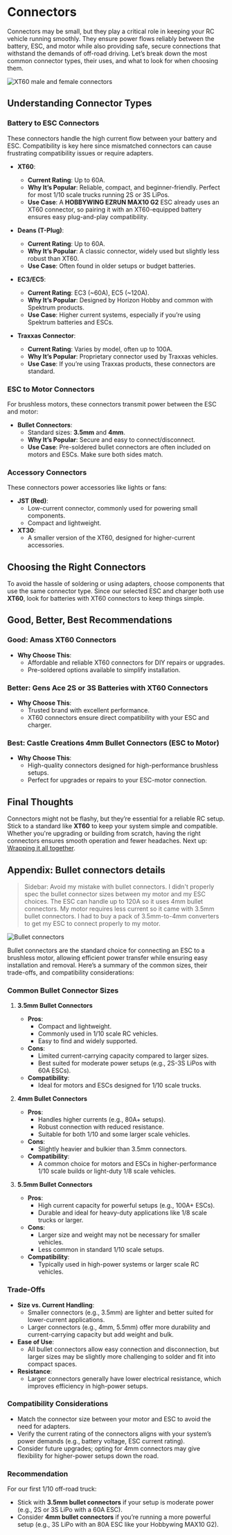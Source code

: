 # Connectors

Connectors may be small, but they play a critical role in keeping your RC vehicle running smoothly. They ensure power flows reliably between the battery, ESC, and motor while also providing safe, secure connections that withstand the demands of off-road driving. Let’s break down the most common connector types, their uses, and what to look for when choosing them.

![XT60 male and female connectors](./images/connector-xt60.webp "An example of male and female XT60 connectors.")

## Understanding Connector Types

### Battery to ESC Connectors

These connectors handle the high current flow between your battery and ESC. Compatibility is key here since mismatched connectors can cause frustrating compatibility issues or require adapters.

- **XT60**:
    - **Current Rating**: Up to 60A.
    - **Why It’s Popular**: Reliable, compact, and beginner-friendly. Perfect for most 1/10 scale trucks running 2S or 3S LiPos.
    - **Use Case**: A **HOBBYWING EZRUN MAX10 G2** ESC already uses an XT60 connector, so pairing it with an XT60-equipped battery ensures easy plug-and-play compatibility.

- **Deans (T-Plug)**:
    - **Current Rating**: Up to 60A.
    - **Why It’s Popular**: A classic connector, widely used but slightly less robust than XT60.
    - **Use Case**: Often found in older setups or budget batteries.

- **EC3/EC5**:
    - **Current Rating**: EC3 (~60A), EC5 (~120A).
    - **Why It’s Popular**: Designed by Horizon Hobby and common with Spektrum products.
    - **Use Case**: Higher current systems, especially if you’re using Spektrum batteries and ESCs.

- **Traxxas Connector**:
    - **Current Rating**: Varies by model, often up to 100A.
    - **Why It’s Popular**: Proprietary connector used by Traxxas vehicles.
    - **Use Case**: If you’re using Traxxas products, these connectors are standard.

### ESC to Motor Connectors

For brushless motors, these connectors transmit power between the ESC and motor:

- **Bullet Connectors**:
    - Standard sizes: **3.5mm** and **4mm**.
    - **Why It’s Popular**: Secure and easy to connect/disconnect.
    - **Use Case**: Pre-soldered bullet connectors are often included on motors and ESCs. Make sure both sides match.

### Accessory Connectors

These connectors power accessories like lights or fans:

- **JST (Red)**:
    - Low-current connector, commonly used for powering small components.
    - Compact and lightweight.
- **XT30**:
    - A smaller version of the XT60, designed for higher-current accessories.

## Choosing the Right Connectors

To avoid the hassle of soldering or using adapters, choose components that use the same connector type. Since our selected ESC and charger both use **XT60**, look for batteries with XT60 connectors to keep things simple.

## Good, Better, Best Recommendations

### Good: Amass XT60 Connectors

- **Why Choose This**:
    - Affordable and reliable XT60 connectors for DIY repairs or upgrades.
    - Pre-soldered options available to simplify installation.

### Better: Gens Ace 2S or 3S Batteries with XT60 Connectors

- **Why Choose This**:
    - Trusted brand with excellent performance.
    - XT60 connectors ensure direct compatibility with your ESC and charger.

### Best: Castle Creations 4mm Bullet Connectors (ESC to Motor)

- **Why Choose This**:
    - High-quality connectors designed for high-performance brushless setups.
    - Perfect for upgrades or repairs to your ESC-motor connection.

## Final Thoughts

Connectors might not be flashy, but they’re essential for a reliable RC setup. Stick to a standard like **XT60** to keep your system simple and compatible. Whether you're upgrading or building from scratch, having the right connectors ensures smooth operation and fewer headaches. Next up: [Wrapping it all together](./putting-it-together.md).

## Appendix: Bullet connectors details

> Sidebar: Avoid my mistake with bullet connectors. I didn't properly spec the bullet connector sizes between my motor and my ESC choices. The ESC can handle up to 120A so it uses 4mm bullet connectors. My motor requires less current so it came with 3.5mm bullet connectors. I had to buy a pack of 3.5mm-to-4mm converters to get my ESC to connect properly to my motor.

![Bullet connectors](./images/connector-bullet.webp "An example of 3.5mm and 4mm adapters for bullet connectors.")

Bullet connectors are the standard choice for connecting an ESC to a brushless motor, allowing efficient power transfer while ensuring easy installation and removal. Here’s a summary of the common sizes, their trade-offs, and compatibility considerations:

### Common Bullet Connector Sizes

1. **3.5mm Bullet Connectors**
    - **Pros**:
        - Compact and lightweight.
        - Commonly used in 1/10 scale RC vehicles.
        - Easy to find and widely supported.
    - **Cons**:
        - Limited current-carrying capacity compared to larger sizes.
        - Best suited for moderate power setups (e.g., 2S-3S LiPos with 60A ESCs).
    - **Compatibility**:
        - Ideal for motors and ESCs designed for 1/10 scale trucks.

2. **4mm Bullet Connectors**
    - **Pros**:
         - Handles higher currents (e.g., 80A+ setups).
         - Robust connection with reduced resistance.
         - Suitable for both 1/10 and some larger scale vehicles.
    - **Cons**:
         - Slightly heavier and bulkier than 3.5mm connectors.
    - **Compatibility**:
         - A common choice for motors and ESCs in higher-performance 1/10 scale builds or light-duty 1/8 scale vehicles.

3. **5.5mm Bullet Connectors**
    - **Pros**:
        - High current capacity for powerful setups (e.g., 100A+ ESCs).
        - Durable and ideal for heavy-duty applications like 1/8 scale trucks or larger.
    - **Cons**:
        - Larger size and weight may not be necessary for smaller vehicles.
        - Less common in standard 1/10 scale setups.
    - **Compatibility**:
        - Typically used in high-power systems or larger scale RC vehicles.

### Trade-Offs

- **Size vs. Current Handling**:
    - Smaller connectors (e.g., 3.5mm) are lighter and better suited for lower-current applications.
    - Larger connectors (e.g., 4mm, 5.5mm) offer more durability and current-carrying capacity but add weight and bulk.
- **Ease of Use**:
    - All bullet connectors allow easy connection and disconnection, but larger sizes may be slightly more challenging to solder and fit into compact spaces.
- **Resistance**:
    - Larger connectors generally have lower electrical resistance, which improves efficiency in high-power setups.

### Compatibility Considerations

- Match the connector size between your motor and ESC to avoid the need for adapters.
- Verify the current rating of the connectors aligns with your system’s power demands (e.g., battery voltage, ESC current rating).
- Consider future upgrades; opting for 4mm connectors may give flexibility for higher-power setups down the road.

### Recommendation

For our first 1/10 off-road truck:

- Stick with **3.5mm bullet connectors** if your setup is moderate power (e.g., 2S or 3S LiPo with a 60A ESC).
- Consider **4mm bullet connectors** if you’re running a more powerful setup (e.g., 3S LiPo with an 80A ESC like your Hobbywing MAX10 G2).
